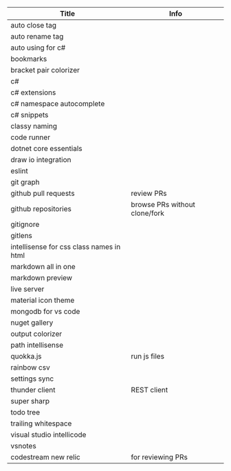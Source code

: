 | Title                                    | Info                          |
| ---------------------------------------- | ----------------------------- |
| auto close tag                           |                               |
| auto rename tag                          |                               |
| auto using for c#                        |                               |
| bookmarks                                |                               |
| bracket pair colorizer                   |                               |
| c#                                       |                               |
| c# extensions                            |                               |
| c# namespace autocomplete                |                               |
| c# snippets                              |                               |
| classy naming                            |                               |
| code runner                              |                               |
| dotnet core essentials                   |                               |
| draw io integration                      |                               |
| eslint                                   |                               |
| git graph                                |                               |
| github pull requests                     | review PRs                    |
| github repositories                      | browse PRs without clone/fork |
| gitignore                                |                               |
| gitlens                                  |                               |
| intellisense for css class names in html |                               |
| markdown all in one                      |                               |
| markdown preview                         |                               |
| live server                              |                               |
| material icon theme                      |                               |
| mongodb for vs code                      |                               |
| nuget gallery                            |                               |
| output colorizer                         |                               |
| path intellisense                        |                               |
| quokka.js                                | run js files                  |
| rainbow csv                              |                               |
| settings sync                            |                               |
| thunder client                           | REST client                   |
| super sharp                              |                               |
| todo tree                                |                               |
| trailing whitespace                      |                               |
| visual studio intellicode                |                               |
| vsnotes                                  |                               |
| codestream new relic                     | for reviewing PRs             |



